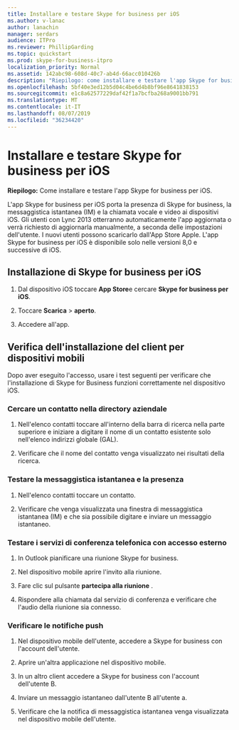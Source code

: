 ```yaml
---
title: Installare e testare Skype for business per iOS
ms.author: v-lanac
author: lanachin
manager: serdars
audience: ITPro
ms.reviewer: PhillipGarding
ms.topic: quickstart
ms.prod: skype-for-business-itpro
localization_priority: Normal
ms.assetid: 142abc98-608d-40c7-ab4d-66acc010426b
description: "Riepilogo: come installare e testare l'app Skype for business per iOS."
ms.openlocfilehash: 5bf40e3ed12b5d04c4be6d4b8bf96e8641838153
ms.sourcegitcommit: e1c8a62577229daf42f1a7bcfba268a9001bb791
ms.translationtype: MT
ms.contentlocale: it-IT
ms.lasthandoff: 08/07/2019
ms.locfileid: "36234420"
---
```

# <a name="install-and-test-skype-for-business-for-ios"></a>Installare e testare Skype for business per iOS
 
**Riepilogo:** Come installare e testare l'app Skype for business per iOS.
  
L'app Skype for business per iOS porta la presenza di Skype for business, la messaggistica istantanea (IM) e la chiamata vocale e video ai dispositivi iOS. Gli utenti con Lync 2013 otterranno automaticamente l'app aggiornata o verrà richiesto di aggiornarla manualmente, a seconda delle impostazioni dell'utente. I nuovi utenti possono scaricarlo dall'App Store Apple. L'app Skype for business per iOS è disponibile solo nelle versioni 8,0 e successive di iOS.
  
## <a name="installing-skype-for-business-for-ios"></a>Installazione di Skype for business per iOS

1. Dal dispositivo iOS toccare **App Store**e cercare **Skype for business per iOS**.
    
2. Toccare **Scarica** > **aperto**. 
    
3. Accedere all'app.
    
## <a name="verifying-mobile-client-installation"></a>Verifica dell'installazione del client per dispositivi mobili

Dopo aver eseguito l'accesso, usare i test seguenti per verificare che l'installazione di Skype for Business funzioni correttamente nel dispositivo iOS. 
  
### <a name="search-for-a-contact-in-the-corporate-directory"></a>Cercare un contatto nella directory aziendale

1. Nell'elenco contatti toccare all'interno della barra di ricerca nella parte superiore e iniziare a digitare il nome di un contatto esistente solo nell'elenco indirizzi globale (GAL). 
    
2. Verificare che il nome del contatto venga visualizzato nei risultati della ricerca. 
    
### <a name="test-instant-messaging-and-presence"></a>Testare la messaggistica istantanea e la presenza

1. Nell'elenco contatti toccare un contatto. 
    
2. Verificare che venga visualizzata una finestra di messaggistica istantanea (IM) e che sia possibile digitare e inviare un messaggio istantaneo. 
    
### <a name="test-dial-out-conferencing"></a>Testare i servizi di conferenza telefonica con accesso esterno

1. In Outlook pianificare una riunione Skype for business. 
    
2. Nel dispositivo mobile aprire l'invito alla riunione. 
    
3. Fare clic sul pulsante **partecipa alla riunione** .
    
4. Rispondere alla chiamata dal servizio di conferenza e verificare che l'audio della riunione sia connesso. 
    
### <a name="test-push-notifications"></a>Verificare le notifiche push

1. Nel dispositivo mobile dell'utente, accedere a Skype for business con l'account dell'utente. 
    
2. Aprire un'altra applicazione nel dispositivo mobile. 
    
3. In un altro client accedere a Skype for business con l'account dell'utente B. 
    
4. Inviare un messaggio istantaneo dall'utente B all'utente a. 
    
5. Verificare che la notifica di messaggistica istantanea venga visualizzata nel dispositivo mobile dell'utente. 
    

